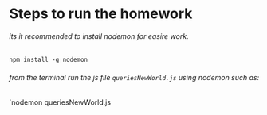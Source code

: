# Steps to run the homework

###### its it recommended to install nodemon for easire work. 
```
npm install -g nodemon
```

###### from the terminal run the js file `queriesNewWorld.js`  using nodemon such as:
`nodemon queriesNewWorld.js
